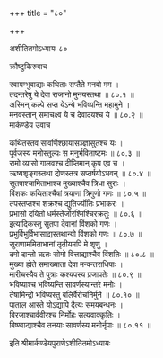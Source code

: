 +++
title = "८०"

+++

अशीतितमोऽध्यायः ८०  

क्रौष्टुकिरुवाच  

स्वायम्भुवाद्याः कथिताः सप्तैते मनवो मम  ।  
तदन्तरेषु ये देवा राजानो मुनयस्तथा  ॥ ८०.१ ॥  
अस्मिन् कल्पे सप्त येऽन्ये भविष्यन्ति महामुने  ।  
मनवस्तान् समाचक्ष्व ये च देवादयश्च ये  ॥ ८०.२ ॥  
मार्कण्डेय उवाच  

कथितस्तव सावर्णिश्छायासञ्ज्ञासुतश्च यः  ।  
पूर्वजस्य मनोस्तुल्यः स मनुर्भविताष्टमः  ॥ ८०.३ ॥  
रामो व्यासो गालवश्च दीप्तिमान् कृप एव च  ।  
ऋष्यशृङ्गस्तथा द्रोणस्तत्र सप्तर्षयोऽभवन्  ॥ ८०.४ ॥  
सुतपाश्चामिताभाश्च मुख्याश्चैव त्रिधा सुराः  ।  
विंशकः कथिताश्चैषां त्रयाणां त्रिगुणो गणः  ॥ ८०.५ ॥  
तपस्तप्तश्च शक्रश्च द्युतिर्ज्योतिः प्रभाकरः  ।  
प्रभासो दयितो धर्मस्तेजोरश्मिश्चिरक्रतुः  ॥ ८०.६ ॥  
इत्यादिकस्तु सुतपा देवानां विंशको गणः  ।  
प्रभुर्विभुर्विभासाद्यस्तथान्यो विंशको गणः  ॥ ८०.७ ॥  
सुराणाममिताभानां तृतीयमपि मे शृणु  ।  
दमो दान्तो ऋतः सोमो वित्ताद्याश्चैव विंशतिः  ॥ ८०.८ ॥  
मुख्या ह्येते समाख्याता देवा मन्वन्तराधिपाः  ।  
मारीचस्यैव ते पुत्राः कश्यपस्य प्रजापतेः  ॥ ८०.९ ॥  
भविष्याश्च भविष्यन्ति सावर्णस्यान्तरे मनोः  ।  
तेषामिन्द्रो भविष्यस्तु बलिर्वैरोचनिर्मुने  ॥ ८०.१० ॥  
पाताल आस्ते योऽद्यापि दैत्यः समयबन्धनः  ।  
विरजाश्चार्ववीरश्च निर्मोहः सत्यवाक्कृतिः  ।  
विष्ण्वाद्याश्चैव तनयाः सावर्णस्य मनोर्नृपाः  ॥ ८०.११ ॥  

इति श्रीमार्कण्डेयपुराणेऽशीतितमोऽध्यायः  

